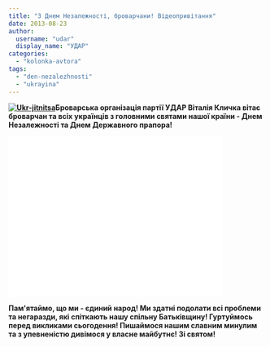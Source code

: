 ```yaml
---
title: "З Днем Незалежності, броварчани! Відеопривітання"
date: 2013-08-23
author: 
  username: "udar"
  display_name: "УДАР"
categories: 
  - "kolonka-avtora"
tags: 
  - "den-nezalezhnosti"
  - "ukrayina"
---
```


**[![Ukr-jitnitsa](https://mpz.brovary.org/wp-content/uploads/2013/08/Ukr-jitnitsa.jpg)](https://mpz.brovary.org/wp-content/uploads/2013/08/Ukr-jitnitsa.jpg)Броварська організація партії УДАР Віталія Кличка вітає броварчан та всіх українців з головними святами нашої країни - Днем Незалежності та Днем Державного прапора!** 

<iframe src="//www.youtube.com/embed/uqQLsuG4eVI" height="315" width="420" allowfullscreen frameborder="0"></iframe>

**Пам'ятаймо, що ми - єдиний народ! Ми здатні подолати всі проблеми та негаразди, які спіткають нашу спільну Батьківщину! Гуртуймось перед викликами сьогодення! Пишаймося нашим славним минулим та з упевненістю дивімося у власне майбутнє! Зі святом!**

